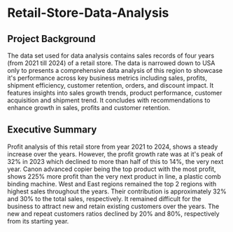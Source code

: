 # Retail-Store-Data-Analysis
## Project Background
The data set used for data analysis contains sales records of four years (from 2021 till 2024) of a retail store. The data is narrowed down to USA only to presents a comprehensive data analysis of this region to showcase it's performance across key business metrics including sales, profits, shipment efficiency, customer retention, orders, and discount impact. It features insights into sales growth trends, product performance, customer acquisition and shipment trend. It concludes with recommendations to enhance growth in sales, profits and customer retention.
## Executive Summary
Profit analysis of this retail store from year 2021 to 2024, shows a steady increase over the years. However, the profit growth rate was at it's peak of 32% in 2023 which declined to more than half of this to 14%, the very next year. Canon advanced copier being the top product with the most profit, shows 225% more profit than the very next product in line, a plastic comb binding machine. West and East regions remained the top 2 regions with highest sales throughout the years. Their contribution is approximately 32% and 30% to the total sales, respectively. It remained difficult for the business to attract new and retain existing customers over the years. The new and repeat customers ratios declined by 20% and 80%, respectively from its starting year.
